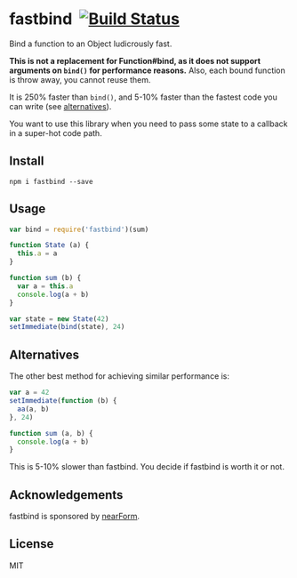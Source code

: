 # fastbind&nbsp;&nbsp;[![Build Status](https://travis-ci.org/mcollina/aedes.svg)](https://travis-ci.org/mcollina/aedes)

Bind a function to an Object ludicrously fast.

__This is not a replacement for Function#bind, as it does not support
arguments on `bind()` for performance reasons.__ Also, each bound
function is throw away, you cannot reuse them.

It is 250% faster than `bind()`, and 5-10% faster than the fastest code
you can write (see [alternatives](#Alternatives)).

You want to use this library when you need to pass some state to a
callback in a super-hot code path.

## Install

```
npm i fastbind --save
```

## Usage

```js
var bind = require('fastbind')(sum)

function State (a) {
  this.a = a
}

function sum (b) {
  var a = this.a
  console.log(a + b)
}

var state = new State(42)
setImmediate(bind(state), 24)
```

## Alternatives

The other best method for achieving similar performance is:

```js
var a = 42
setImmediate(function (b) {
  aa(a, b)
}, 24)

function sum (a, b) {
  console.log(a + b)
}
```

This is 5-10% slower than fastbind. You decide if fastbind is worth it
or not.

## Acknowledgements

fastbind is sponsored by [nearForm](http://nearform.com).

## License

MIT
